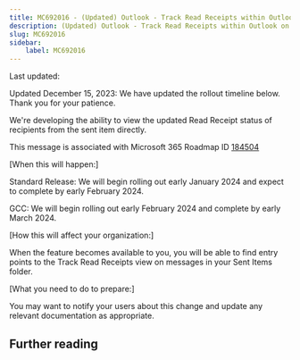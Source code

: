 ```yaml
---
title: MC692016 - (Updated) Outlook - Track Read Receipts within Outlook on the Web and the New Outlook for Windows
description: (Updated) Outlook - Track Read Receipts within Outlook on the Web and the New Outlook for Windows
slug: MC692016
sidebar:
    label: MC692016
---
```



Last updated: 

<p style="">Updated December 15, 2023: We have updated the rollout timeline below. Thank you for your patience.</p><p style="">We're developing the ability to view the updated Read Receipt status of recipients from the sent item directly.</p>
<p>This message is associated with Microsoft 365 Roadmap ID <a href="https://www.microsoft.com/microsoft-365/roadmap?filters=&amp;searchterms=184504" target="_blank">184504</a></p>
<p>[When this will happen:]</p><p>Standard Release: We will begin rolling out early January 2024 and expect to complete by early February 2024.
</p><p>GCC: We will begin rolling out early February 2024 and complete by early March 2024.</p>

<p>[How this will affect your organization:]</p>

<p>When the feature becomes available to you, you will be able to find entry points to the Track Read Receipts view on messages in your Sent Items folder.</p>
<p>[What you need to do to prepare:]</p>
<p>You may want to notify your users about this change and update any relevant documentation as appropriate.</p>

## Further reading

